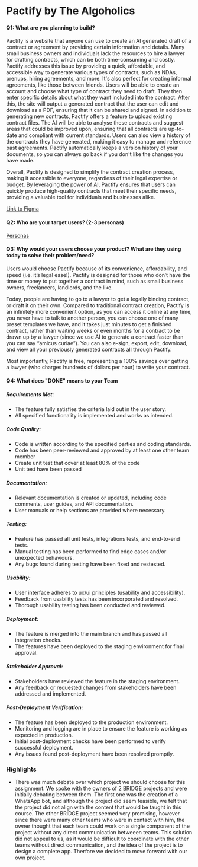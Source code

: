 # Pactify by The Algoholics

#### Q1: What are you planning to build?

Pactify is a website that anyone can use to create an AI generated draft of a contract or agreement by providing certain information and details. Many small business owners and individuals lack the resources to hire a lawyer for drafting contracts, which can be both time-consuming and costly. Pactify addresses this issue by providing a quick, affordable, and accessible way to generate various types of contracts, such as NDAs, prenups, hiring agreements, and more. It's also perfect for creating informal agreements, like those between friends. Users will be able to create an account and choose what type of contract they need to draft. They then enter specific details about what they want included into the contract. After this, the site will output a generated contract that the user can edit and download as a PDF, ensuring that it can be shared and signed. In addition to generating new contracts, Pactify offers a feature to upload existing contract files. The AI will be able to analyse these contracts and suggest areas that could be improved upon, ensuring that all contracts are up-to-date and compliant with current standards. Users can also view a history of the contracts they have generated, making it easy to manage and reference past agreements. Pactify automatically keeps a version history of your documents, so you can always go back if you don't like the changes you have made.

Overall, Pactify is designed to simplify the contract creation process, making it accessible to everyone, regardless of their legal expertise or budget. By leveraging the power of AI, Pactify ensures that users can quickly produce high-quality contracts that meet their specific needs, providing a valuable tool for individuals and businesses alike.

[Link to Figma](https://www.figma.com/proto/2s6aj3FWa6qQ9zaiXG7Ujs/Pactify-Website?node-id=0-1&t=2Mz656DlXx8vJ2yo-1)


#### Q2: Who are your target users? (2-3 personas)

[Personas](personas.pdf)

#### Q3: Why would your users choose your product? What are they using today to solve their problem/need?

Users would choose Pactify because of its convenience, affordability, and speed (i.e. it’s legal ease!). Pactify is designed for those who don’t have the time or money to put together a contract in mind, such as small business owners, freelancers, landlords, and the like.

Today, people are having to go to a lawyer to get a legally binding contract, or draft it on their own. Compared to traditional contract creation, Pactify is an infinitely more convenient option, as you can access it online at any time, you never have to talk to another person, you can choose one of many preset templates we have, and it takes just minutes to get a finished contract, rather than waiting weeks or even months for a contract to be drawn up by a lawyer (since we use AI to generate a contract faster than you can say “amicus curiae”). You can also e-sign, export, edit, download, and view all your previously generated contracts all through Pactify.

Most importantly, Pactify is free, representing a 100% savings over getting a lawyer (who charges hundreds of dollars per hour) to write your contract.

#### Q4: What does "DONE" means to your Team 

##### Requirements Met:
-  The feature fully satisfies the criteria laid out in the user story.
-  All specified functionality is implemented and works as intended.

##### Code Quality:
-  Code is written according to the specified parties and coding standards.
-  Code has been peer-reviewed and approved by at least one other team member
-  Create unit test that cover at least 80% of the code 
-  Unit test have been passed

##### Documentation:
-  Relevant documentation is created or updated, including code comments, user guides, and API documentation. 
-  User manuals or help sections are provided where necessary.

##### Testing:
-  Feature has passed all unit tests, integrations tests, and end-to-end tests.
-  Manual testing has been performed to find edge cases and/or unexpected behaviours.
-  Any bugs found during testing have been fixed and restested.

##### Usability:
-  User interface adheres to ux/ui principles (usability and accessibility). 
-  Feedback from usability tests has been incorporated and resolved. 
-  Thorough usability testing has been conducted and reviewed.

##### Deployment:
-  The feature is merged into the main branch and has passed all integration checks.
-  The features have been deployed to the staging environment for final approval.

##### Stakeholder Approval: 
-  Stakeholders have reviewed the feature in the staging environment.
-  Any feedback or requested changes from stakeholders have been addressed and implemented. 

##### Post-Deployment Verification:
-  The feature has been deployed to the production environment. 
-  Monitoring and logging are in place to ensure the feature is working as expected in production.
-  Initial post-deployment checks have been performed to verify successful deployment.
-  Any issues found post-deployment have been resolved promptly. 


### Highlights

 - There was much debate over which project we should choose for this assignment. We spoke with the owners of 2 BRIDGE projects and were initially debating between them. The first one was the creation of a WhatsApp bot, and although the project did seem feasible, we felt that the project did not align with the content that would be taught in this course. The other BRIDGE project seemed very promising, however since there were many other teams who were in contact with him, the owner thought that each team could work on a single component of the project without any direct communication betweeen teams. This solution did not appeal to us, as it would be difficult to coordinate with the other teams without direct communication, and the idea of the project is to design a complete app. Therfore we decided to move forward with our own project.
 
 
  


